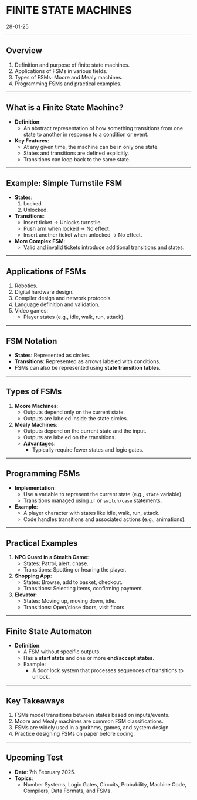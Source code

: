 # FINITE STATE MACHINES
28-01-25

--- 

## Overview
1. Definition and purpose of finite state machines.
2. Applications of FSMs in various fields.
3. Types of FSMs: Moore and Mealy machines.
4. Programming FSMs and practical examples.

---

## What is a Finite State Machine?
- **Definition**:
  - An abstract representation of how something transitions from one state to another in response to a condition or event.
- **Key Features**:
  - At any given time, the machine can be in only one state.
  - States and transitions are defined explicitly.
  - Transitions can loop back to the same state.

---

## Example: Simple Turnstile FSM
- **States**:
  1. Locked.
  2. Unlocked.
- **Transitions**:
  - Insert ticket → Unlocks turnstile.
  - Push arm when locked → No effect.
  - Insert another ticket when unlocked → No effect.
- **More Complex FSM**:
  - Valid and invalid tickets introduce additional transitions and states.

---

## Applications of FSMs
1. Robotics.
2. Digital hardware design.
3. Compiler design and network protocols.
4. Language definition and validation.
5. Video games:
   - Player states (e.g., idle, walk, run, attack).

---

## FSM Notation
- **States**: Represented as circles.
- **Transitions**: Represented as arrows labeled with conditions.
- FSMs can also be represented using **state transition tables**.

---

## Types of FSMs
1. **Moore Machines**:
   - Outputs depend only on the current state.
   - Outputs are labeled inside the state circles.
2. **Mealy Machines**:
   - Outputs depend on the current state and the input.
   - Outputs are labeled on the transitions.
   - **Advantages**:
     - Typically require fewer states and logic gates.

---

## Programming FSMs
- **Implementation**:
  - Use a variable to represent the current state (e.g., `state` variable).
  - Transitions managed using `if` or `switch/case` statements.
- **Example**:
  - A player character with states like idle, walk, run, attack.
  - Code handles transitions and associated actions (e.g., animations).

---

## Practical Examples
1. **NPC Guard in a Stealth Game**:
   - States: Patrol, alert, chase.
   - Transitions: Spotting or hearing the player.
2. **Shopping App**:
   - States: Browse, add to basket, checkout.
   - Transitions: Selecting items, confirming payment.
3. **Elevator**:
   - States: Moving up, moving down, idle.
   - Transitions: Open/close doors, visit floors.

---

## Finite State Automaton
- **Definition**:
  - A FSM without specific outputs.
  - Has a **start state** and one or more **end/accept states**.
  - Example:
    - A door lock system that processes sequences of transitions to unlock.

---

## Key Takeaways
1. FSMs model transitions between states based on inputs/events.
2. Moore and Mealy machines are common FSM classifications.
3. FSMs are widely used in algorithms, games, and system design.
4. Practice designing FSMs on paper before coding.

---

## Upcoming Test
- **Date**: 7th February 2025.
- **Topics**:
  - Number Systems, Logic Gates, Circuits, Probability, Machine Code, Compilers, Data Formats, and FSMs.
